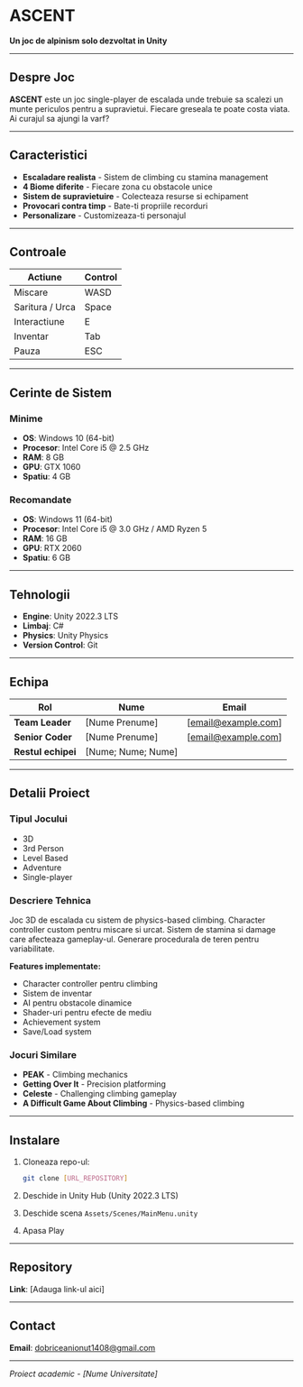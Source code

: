 # ASCENT

**Un joc de alpinism solo dezvoltat in Unity**

---

## Despre Joc

**ASCENT** este un joc single-player de escalada unde trebuie sa scalezi un munte periculos pentru a supravietui. Fiecare greseala te poate costa viata. Ai curajul sa ajungi la varf?

---

## Caracteristici

- **Escaladare realista** - Sistem de climbing cu stamina management
- **4 Biome diferite** - Fiecare zona cu obstacole unice
- **Sistem de supravietuire** - Colecteaza resurse si echipament
- **Provocari contra timp** - Bate-ti propriile recorduri
- **Personalizare** - Customizeaza-ti personajul

---

## Controale

| Actiune | Control |
|---------|---------|
| Miscare | WASD |
| Saritura / Urca | Space |
| Interactiune | E |
| Inventar | Tab |
| Pauza | ESC |

---

## Cerinte de Sistem

### Minime
- **OS**: Windows 10 (64-bit)
- **Procesor**: Intel Core i5 @ 2.5 GHz
- **RAM**: 8 GB
- **GPU**: GTX 1060
- **Spatiu**: 4 GB

### Recomandate
- **OS**: Windows 11 (64-bit)
- **Procesor**: Intel Core i5 @ 3.0 GHz / AMD Ryzen 5
- **RAM**: 16 GB
- **GPU**: RTX 2060
- **Spatiu**: 6 GB

---

## Tehnologii

- **Engine**: Unity 2022.3 LTS
- **Limbaj**: C#
- **Physics**: Unity Physics
- **Version Control**: Git

---

## Echipa

| Rol | Nume | Email |
|-----|------|-------|
| **Team Leader** | [Nume Prenume] | [email@example.com] |
| **Senior Coder** | [Nume Prenume] | [email@example.com] |
| **Restul echipei** | [Nume; Nume; Nume] | |

---

## Detalii Proiect

### Tipul Jocului
- 3D
- 3rd Person
- Level Based
- Adventure
- Single-player

### Descriere Tehnica

Joc 3D de escalada cu sistem de physics-based climbing. Character controller custom pentru miscare si urcat. Sistem de stamina si damage care afecteaza gameplay-ul. Generare procedurala de teren pentru variabilitate.

**Features implementate:**
- Character controller pentru climbing
- Sistem de inventar
- AI pentru obstacole dinamice
- Shader-uri pentru efecte de mediu
- Achievement system
- Save/Load system

### Jocuri Similare
- **PEAK** - Climbing mechanics
- **Getting Over It** - Precision platforming
- **Celeste** - Challenging climbing gameplay
- **A Difficult Game About Climbing** - Physics-based climbing

---

## Instalare

1. Cloneaza repo-ul:
   ```bash
   git clone [URL_REPOSITORY]
   ```

2. Deschide in Unity Hub (Unity 2022.3 LTS)

3. Deschide scena `Assets/Scenes/MainMenu.unity`

4. Apasa Play

---

## Repository

**Link**: [Adauga link-ul aici]

---

## Contact

**Email**: dobriceanionut1408@gmail.com

---

*Proiect academic - [Nume Universitate]*
